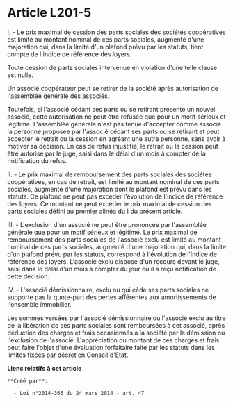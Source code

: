 # Article L201-5

I. - Le prix maximal de cession des parts sociales des sociétés coopératives est limité au montant nominal de ces parts
sociales, augmenté d'une majoration qui, dans la limite d'un plafond prévu par les statuts, tient compte de l'indice de
référence des loyers. 

Toute cession de parts sociales intervenue en violation d'une telle clause est nulle. 

Un associé coopérateur peut se retirer de la société après autorisation de l'assemblée générale des associés. 

Toutefois, si l'associé cédant ses parts ou se retirant présente un nouvel associé, cette autorisation ne peut être refusée
que pour un motif sérieux et légitime. L'assemblée générale n'est pas tenue d'accepter comme associé la personne proposée par
l'associé cédant ses parts ou se retirant et peut accepter le retrait ou la cession en agréant une autre personne, sans avoir
à motiver sa décision. En cas de refus injustifié, le retrait ou la cession peut être autorisé par le juge, saisi dans le
délai d'un mois à compter de la notification du refus. 

II. - Le prix maximal de remboursement des parts sociales des sociétés coopératives, en cas de retrait, est limité au montant
nominal de ces parts sociales, augmenté d'une majoration dont le plafond est prévu dans les statuts. Ce plafond ne peut pas
excéder l'évolution de l'indice de référence des loyers. Ce montant ne peut excéder le prix maximal de cession des parts
sociales défini au premier alinéa du I du présent article. 

III. - L'exclusion d'un associé ne peut être prononcée par l'assemblée générale que pour un motif sérieux et légitime. Le
prix maximal de remboursement des parts sociales de l'associé exclu est limité au montant nominal de ces parts sociales,
augmenté d'une majoration qui, dans la limite d'un plafond prévu par les statuts, correspond à l'évolution de l'indice de
référence des loyers. L'associé exclu dispose d'un recours devant le juge, saisi dans le délai d'un mois à compter du jour où
il a reçu notification de cette décision. 

IV. - L'associé démissionnaire, exclu ou qui cède ses parts sociales ne supporte pas la quote-part des pertes afférentes aux
amortissements de l'ensemble immobilier. 

Les sommes versées par l'associé démissionnaire ou l'associé exclu au titre de la libération de ses parts sociales sont
remboursées à cet associé, après déduction des charges et frais occasionnés à la société par la démission ou l'exclusion de
l'associé. L'appréciation du montant de ces charges et frais peut faire l'objet d'une évaluation forfaitaire faite par les
statuts dans les limites fixées par décret en Conseil d'Etat.

**Liens relatifs à cet article**

	**Créé par**:

	  - Loi n°2014-366 du 24 mars 2014 - art. 47
